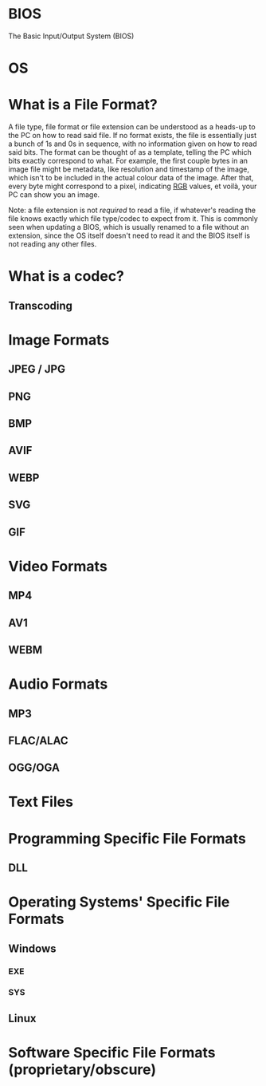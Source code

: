 # BIOS

The Basic Input/Output System (BIOS)

# OS

# What is a File Format?

A file type, file format or file extension can be understood as a heads-up to the PC on how to read said file. If no format exists, the file is essentially just a bunch of 1s and 0s in sequence, with no information given on how to read said bits. The format can be thought of as a template, telling the PC which bits exactly correspond to what. For example, the first couple bytes in an image file might be metadata, like resolution and timestamp of the image, which isn't to be included in the actual colour data of the image. After that, every byte might correspond to a pixel, indicating [RGB](../00%20-%20Hardware//Displays.md#rgb) values, et voilà, your PC can show you an image.

Note: a file extension is not _required_ to read a file, if whatever's reading the file knows exactly which file type/codec to expect from it. This is commonly seen when updating a BIOS, which is usually renamed to a file without an extension, since the OS itself doesn't need to read it and the BIOS itself is not reading any other files.

# What is a codec?

## Transcoding

# Image Formats

## JPEG / JPG

## PNG

## BMP

## AVIF

## WEBP

## SVG

## GIF

# Video Formats

## MP4

## AV1

## WEBM

# Audio Formats

## MP3

## FLAC/ALAC

## OGG/OGA

# Text Files

# Programming Specific File Formats

## DLL

# Operating Systems' Specific File Formats

## Windows

### EXE

### SYS

## Linux

# Software Specific File Formats (proprietary/obscure)